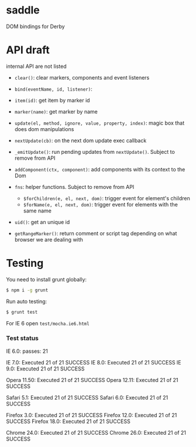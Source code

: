 saddle
======

DOM bindings for Derby

# API draft
internal API are not listed

* `clear()`: clear markers, components and event listeners
* `bind(eventName, id, listener)`:
* `item(id)`: get item by marker id
* `marker(name)`: get marker by name
* `update(el, method, ignore, value, property, index)`: magic box that does dom manipulations
* `nextUpdate(cb)`: on the next dom update exec callback
* `_emitUpdate()`: run pending updates from `nextUpdate()`. Subject to remove from API
* `addComponent(ctx, component)`: add components with its context to the Dom

* `fns`: helper functions. Subject to remove from API
  * `$forChildren(e, el, next, dom)`: trigger event for element's children
  * `$forName(e, el, next, dom)`: trigger event for elements with the same name

* `uid()`: get an unique id
* `getRangeMarker()`: return comment or script tag depending on what browser we are dealing with

# Testing

You need to install grunt globally:
```sh
$ npm i -g grunt
```

Run auto testing:
```sh
$ grunt test
```

For IE 6 open `test/mocha.ie6.html`


### Test status
IE 6.0: passes: 21

IE 7.0: Executed 21 of 21 SUCCESS
IE 8.0: Executed 21 of 21 SUCCESS
IE 9.0: Executed 21 of 21 SUCCESS

Opera 11.50: Executed 21 of 21 SUCCESS
Opera 12.11: Executed 21 of 21 SUCCESS

Safari 5.1: Executed 21 of 21 SUCCESS
Safari 6.0: Executed 21 of 21 SUCCESS

Firefox 3.0: Executed 21 of 21 SUCCESS
Firefox 12.0: Executed 21 of 21 SUCCESS
Firefox 18.0: Executed 21 of 21 SUCCESS

Chrome 24.0: Executed 21 of 21 SUCCESS
Chrome 26.0: Executed 21 of 21 SUCCESS